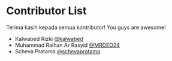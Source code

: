 # Contributor List
Terima kasih kepada semua kontributor! You guys are awesome! <ph-heart/>

<!-- Format: [NAMA] [@USERNAME GITHUB](LINK GITHUB PROFILE) -->

- Kalwabed Rizki [@kalwabed](https://github.com/kalwabed)
- Muhammad Raihan Ar Rasyid [@MRDEO24](https://github.com/MRDEO24)
- Scheva Pratama [@schevapratama](https://github.com/SchevaPratama)
